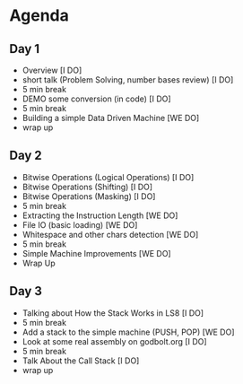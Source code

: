 # Agenda

## Day 1
- Overview [I DO]
- short talk (Problem Solving, number bases review) [I DO]
- 5 min break
- DEMO some conversion (in code) [I DO]
- 5 min break
- Building a simple Data Driven Machine [WE DO]
- wrap up

## Day 2
- Bitwise Operations (Logical Operations) [I DO]
- Bitwise Operations (Shifting) [I DO]
- Bitwise Operations (Masking) [I DO]
- 5 min break
- Extracting the Instruction Length [WE DO]
- File IO (basic loading) [WE DO]
- Whitespace and other chars detection [WE DO]
- 5 min break
- Simple Machine Improvements [WE DO]
- Wrap Up

## Day 3
- Talking about How the Stack Works in LS8 [I DO]
- 5 min break
- Add a stack to the simple machine (PUSH, POP) [WE DO]
- Look at some real assembly on godbolt.org [I DO]
- 5 min break
- Talk About the Call Stack [I DO]
- wrap up